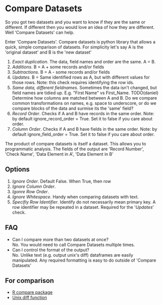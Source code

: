 # Compare Datasets

So you got two datasets and you want to know if they are the same or different. If different then you would love an idea of how they are different. Well 'Compare Datasets' can help.

Enter 'Compare Datasets'. Compare datasets is python library that allows a quick, simple comparison of datasets. For simplicity let's say A is the 'original dataset' and B is the 'new dataset'

1. _Exact duplication_. The data, field names and order are the same. A = B.
1. _Additions_. B = A + some records and/or fields
1. _Subtractions_. B = A - some records and/or fields
1. _Updates_. B = Same identified rows as A, but with different values for those rows. Note: this check requires identifying the row ids.
1. _Same data, different fieldnames_. Sometimes the data isn't changed, but field names are tidied up. E.g. "First Name" vs First_Name. TODO(daniel) Determine how columns are matched between A and B. Do we compare common transformations on names, e.g. space to underscore, or do we compare blocks of the data and surmise its the 'same' field?
1. _Record Order_. Checks if A and B have records in the same order. Note: by default ignore_record_order = True. Set it to false if you care about order.
1. _Column Order_. Checks if A and B have fields in the same order. Note: by default ignore_field_order = True. Set it to false if you care about order.

The product of compare datasets is itself a dataset. This allows you to programmatic analysis. The fields of the output are 'Record Number', 'Check Name', 'Data Element in A', 'Data Element in B'

## Options
1. _Ignore Order_. Default False. When True, then row
1. _Ignore Column Order_.
1. _Igonre Row Order_.
1. _Ignore Whitespace_. Handy when comparing datasets with text.
1. _Specifiy Row Identifier_. Identify do not necessarily mean primary key. A row identifier may be repeated in a dataset. Required for the '_Updates_' check.



## FAQ
* Can I compare more than two datasets at once?  
 No. You would need to call Compare Datasets multiple times.
* Can I control the format of the output?  
 No. Unlike text (e.g. output unix's diff) dataframes are easily manipulated. Any required formatting is easy to do outside of 'Compare Datasets'

## For comparison
* [R compare package]( http://www.inside-r.org/packages/cran/rioja/docs/compare.datasets)
* [Unix diff function](http://man7.org/linux/man-pages/man1/diff.1.html)
